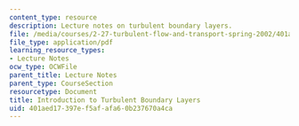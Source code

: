 ```yaml
---
content_type: resource
description: Lecture notes on turbulent boundary layers.
file: /media/courses/2-27-turbulent-flow-and-transport-spring-2002/401aed17397ef5afafa60b237670a4ca_Boundary_layers.pdf
file_type: application/pdf
learning_resource_types:
- Lecture Notes
ocw_type: OCWFile
parent_title: Lecture Notes
parent_type: CourseSection
resourcetype: Document
title: Introduction to Turbulent Boundary Layers
uid: 401aed17-397e-f5af-afa6-0b237670a4ca
---
```

